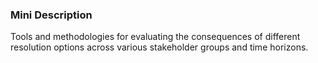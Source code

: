 ### Mini Description

Tools and methodologies for evaluating the consequences of different resolution options across various stakeholder groups and time horizons.
